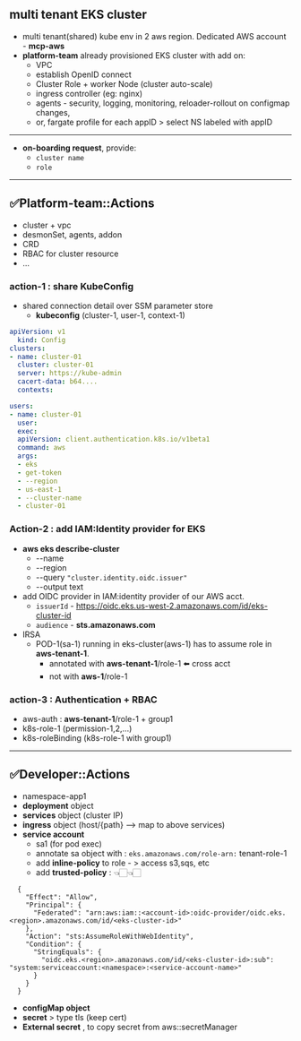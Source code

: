 ## multi tenant EKS cluster
- multi tenant(shared) kube env in 2 aws region. Dedicated AWS account - **mcp-aws**
- **platform-team** already provisioned EKS cluster with add on:
  - VPC
  - establish OpenID connect
  - Cluster Role + worker Node (cluster auto-scale)
  - ingress controller (eg: nginx)
  - agents - security, logging, monitoring, reloader-rollout on configmap changes,
  - or, fargate profile for each appID > select NS labeled with appID
  
---
- **on-boarding request**, provide:
  - `cluster name`
  - `role`

---
## ✅Platform-team::Actions 
- cluster + vpc
- desmonSet, agents, addon
- CRD
- RBAC for cluster resource
- ...

### action-1 : share KubeConfig 
- shared connection detail over SSM parameter store
    - **kubeconfig** (cluster-1, user-1, context-1)
  
```yaml
apiVersion: v1
  kind: Config
clusters:
- name: cluster-01
  cluster: cluster-01
  server: https://kube-admin
  cacert-data: b64....
  contexts:

users:
- name: cluster-01
  user:
  exec:
  apiVersion: client.authentication.k8s.io/v1beta1
  command: aws
  args:
  - eks
  - get-token
  - --region
  - us-east-1
  - --cluster-name
  - cluster-01
``` 

### Action-2 : add IAM:Identity provider for EKS
- **aws eks describe-cluster** 
    - --name <cluster-name> 
    - --region <region> 
    - --query `"cluster.identity.oidc.issuer"` 
    - --output text
- add OIDC provider in IAM:identity provider of our AWS acct.
  - `issuerId` - https://oidc.eks.us-west-2.amazonaws.com/id/eks-cluster-id
  - `audience` - **sts.amazonaws.com**      
- IRSA
    - POD-1(sa-1) running in eks-cluster(aws-1) has to assume role in **aws-tenant-1**.
        - annotated with **aws-tenant-1**/role-1 ⬅️ cross acct
        - not with **aws-1**/role-1
    
### action-3 : Authentication + RBAC
- aws-auth : **aws-tenant-1**/role-1 + group1
- k8s-role-1 (permission-1,2,...)
- k8s-roleBinding (k8s-role-1 with group1)

---
## ✅Developer::Actions    
- namespace-app1
- **deployment** object
- **services**  object (cluster IP)
- **ingress** object (host/{path} --> map to above services)
- **service account** 
    -  sa1 (for pod exec)
    - annotate sa object with : `eks.amazonaws.com/role-arn:` tenant-role-1
    - add **inline-policy** to role - > access s3,sqs, etc
    - add **trusted-policy** : 👈🏻👈🏻
  
```json5
  {
    "Effect": "Allow",
    "Principal": {
      "Federated": "arn:aws:iam::<account-id>:oidc-provider/oidc.eks.<region>.amazonaws.com/id/<eks-cluster-id>"
    },
    "Action": "sts:AssumeRoleWithWebIdentity",
    "Condition": {
      "StringEquals": {
        "oidc.eks.<region>.amazonaws.com/id/<eks-cluster-id>:sub": "system:serviceaccount:<namespace>:<service-account-name>"
      }
    }
  }
```
- **configMap object**
- **secret** > type tls (keep cert)
- **External secret** , to copy secret from aws::secretManager

       

  

